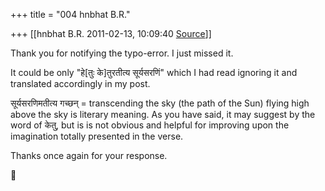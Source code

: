 +++
title = "004 hnbhat B.R."

+++
[[hnbhat B.R.	2011-02-13, 10:09:40 [Source](https://groups.google.com/g/samskrita/c/8-95rvmA4J8)]]



Thank you for notifying the typo-error. I just missed it.

  

It could be only "हे\[तुः के\]तुरतीत्य सूर्यसरणिं" which I had read ignoring it and translated accordingly in my post.

  

सूर्यसरणिमतीत्य गच्छन् = transcending the sky (the path of the Sun) flying high above the sky is literary meaning. As you have said, it may suggest by the word of केतु, but is is not obvious and helpful for improving upon the imagination totally presented in the verse. 

  

Thanks once again for your response.



